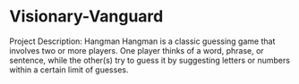 # Visionary-Vanguard
Project Description: Hangman Hangman is a classic guessing game that involves two or more players. One player thinks of a word, phrase, or sentence, while the other(s) try to guess it by suggesting letters or numbers within a certain limit of guesses.

